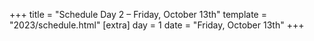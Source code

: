 +++
title = "Schedule Day 2 – Friday, October 13th"
template = "2023/schedule.html"
[extra]
  day = 1
  date = "Friday, October 13th"
+++
